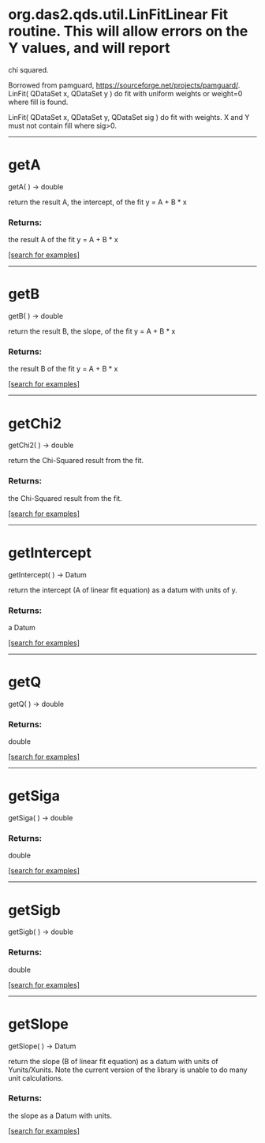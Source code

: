 # org.das2.qds.util.LinFitLinear Fit routine. This will allow errors on the Y values, and will report
 chi squared.

 Borrowed from pamguard, https://sourceforge.net/projects/pamguard/.
LinFit( QDataSet x, QDataSet y )
do fit with uniform weights or weight=0 where fill is found.

LinFit( QDataSet x, QDataSet y, QDataSet sig )
do fit with weights. X and Y must not contain fill where sig&gt;0.

***
<a name="getA"></a>
# getA
getA(  ) &rarr; double

return the result A, the intercept, of the fit y = A + B * x

### Returns:
the result A of the fit y = A + B * x

<a href="https://github.com/autoplot/dev/search?q=getA&unscoped_q=getA">[search for examples]</a>

***
<a name="getB"></a>
# getB
getB(  ) &rarr; double

return the result B, the slope, of the fit y = A + B * x

### Returns:
the result B of the fit y = A + B * x

<a href="https://github.com/autoplot/dev/search?q=getB&unscoped_q=getB">[search for examples]</a>

***
<a name="getChi2"></a>
# getChi2
getChi2(  ) &rarr; double

return the Chi-Squared result from the fit.

### Returns:
the Chi-Squared result from the fit.

<a href="https://github.com/autoplot/dev/search?q=getChi2&unscoped_q=getChi2">[search for examples]</a>

***
<a name="getIntercept"></a>
# getIntercept
getIntercept(  ) &rarr; Datum

return the intercept (A of linear fit equation) as a datum with units of y.

### Returns:
a Datum


<a href="https://github.com/autoplot/dev/search?q=getIntercept&unscoped_q=getIntercept">[search for examples]</a>

***
<a name="getQ"></a>
# getQ
getQ(  ) &rarr; double



### Returns:
double


<a href="https://github.com/autoplot/dev/search?q=getQ&unscoped_q=getQ">[search for examples]</a>

***
<a name="getSiga"></a>
# getSiga
getSiga(  ) &rarr; double



### Returns:
double


<a href="https://github.com/autoplot/dev/search?q=getSiga&unscoped_q=getSiga">[search for examples]</a>

***
<a name="getSigb"></a>
# getSigb
getSigb(  ) &rarr; double



### Returns:
double


<a href="https://github.com/autoplot/dev/search?q=getSigb&unscoped_q=getSigb">[search for examples]</a>

***
<a name="getSlope"></a>
# getSlope
getSlope(  ) &rarr; Datum

return the slope (B of linear fit equation) as a datum with units of Yunits/Xunits. Note the current
 version of the library is unable to do many unit calculations.

### Returns:
the slope as a Datum with units.

<a href="https://github.com/autoplot/dev/search?q=getSlope&unscoped_q=getSlope">[search for examples]</a>

